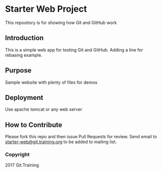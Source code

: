 # Starter Web Project

This repository is for showing how Git and GitHub work

## Introduction

This is a simple web app for testing Git and GitHub.
Adding a line for rebasing example.

## Purpose

Sample website with plenty of files for demos

## Deployment

Use apache tomcat or any web server

## How to Contribute

Please fork this repo and then issue Pull Requests for review. 
Send email to starter-web@git.training.org to be added to mailing list.

### Copyright

2017 Git.Training
